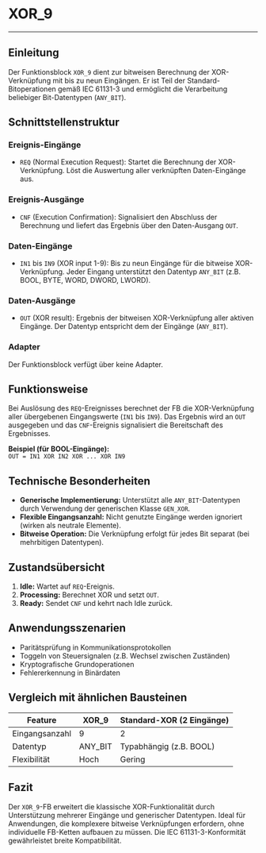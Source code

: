 # XOR_9

* * * * * * * * * *
## Einleitung
Der Funktionsblock `XOR_9` dient zur bitweisen Berechnung der XOR-Verknüpfung mit bis zu neun Eingängen. Er ist Teil der Standard-Bitoperationen gemäß IEC 61131-3 und ermöglicht die Verarbeitung beliebiger Bit-Datentypen (`ANY_BIT`).

## Schnittstellenstruktur

### **Ereignis-Eingänge**
- `REQ` (Normal Execution Request): Startet die Berechnung der XOR-Verknüpfung. Löst die Auswertung aller verknüpften Daten-Eingänge aus.

### **Ereignis-Ausgänge**
- `CNF` (Execution Confirmation): Signalisiert den Abschluss der Berechnung und liefert das Ergebnis über den Daten-Ausgang `OUT`.

### **Daten-Eingänge**
- `IN1` bis `IN9` (XOR input 1-9): Bis zu neun Eingänge für die bitweise XOR-Verknüpfung. Jeder Eingang unterstützt den Datentyp `ANY_BIT` (z.B. BOOL, BYTE, WORD, DWORD, LWORD).

### **Daten-Ausgänge**
- `OUT` (XOR result): Ergebnis der bitweisen XOR-Verknüpfung aller aktiven Eingänge. Der Datentyp entspricht dem der Eingänge (`ANY_BIT`).

### **Adapter**
Der Funktionsblock verfügt über keine Adapter.

## Funktionsweise
Bei Auslösung des `REQ`-Ereignisses berechnet der FB die XOR-Verknüpfung aller übergebenen Eingangswerte (`IN1` bis `IN9`). Das Ergebnis wird an `OUT` ausgegeben und das `CNF`-Ereignis signalisiert die Bereitschaft des Ergebnisses. 

**Beispiel (für BOOL-Eingänge):**  
`OUT = IN1 XOR IN2 XOR ... XOR IN9`

## Technische Besonderheiten
- **Generische Implementierung:** Unterstützt alle `ANY_BIT`-Datentypen durch Verwendung der generischen Klasse `GEN_XOR`.
- **Flexible Eingangsanzahl:** Nicht genutzte Eingänge werden ignoriert (wirken als neutrale Elemente).
- **Bitweise Operation:** Die Verknüpfung erfolgt für jedes Bit separat (bei mehrbitigen Datentypen).

## Zustandsübersicht
1. **Idle:** Wartet auf `REQ`-Ereignis.
2. **Processing:** Berechnet XOR und setzt `OUT`.
3. **Ready:** Sendet `CNF` und kehrt nach Idle zurück.

## Anwendungsszenarien
- Paritätsprüfung in Kommunikationsprotokollen
- Toggeln von Steuersignalen (z.B. Wechsel zwischen Zuständen)
- Kryptografische Grundoperationen
- Fehlererkennung in Binärdaten

## Vergleich mit ähnlichen Bausteinen
| Feature        | XOR_9       | Standard-XOR (2 Eingänge) |
|---------------|-------------|---------------------------|
| Eingangsanzahl | 9           | 2                         |
| Datentyp       | ANY_BIT     | Typabhängig (z.B. BOOL)   |
| Flexibilität   | Hoch        | Gering                    |

## Fazit
Der `XOR_9`-FB erweitert die klassische XOR-Funktionalität durch Unterstützung mehrerer Eingänge und generischer Datentypen. Ideal für Anwendungen, die komplexere bitweise Verknüpfungen erfordern, ohne individuelle FB-Ketten aufbauen zu müssen. Die IEC 61131-3-Konformität gewährleistet breite Kompatibilität.